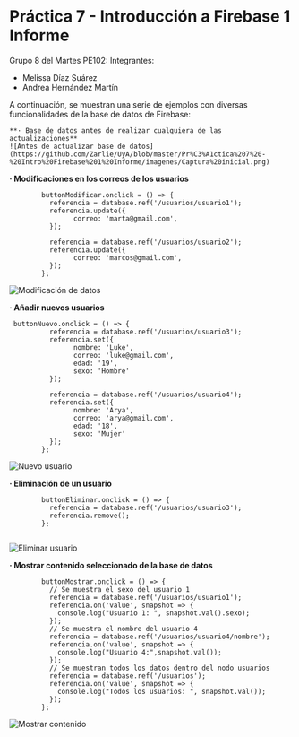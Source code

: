 # Práctica 7 - Introducción a Firebase 1 Informe

Grupo 8 del Martes PE102:
Integrantes:
- Melissa Díaz Suárez
- Andrea Hernández Martín

A continuación, se muestran una serie de ejemplos con diversas funcionalidades de la base de datos de Firebase:

~~~
**· Base de datos antes de realizar cualquiera de las actualizaciones**
![Antes de actualizar base de datos](https://github.com/Zarlie/UyA/blob/master/Pr%C3%A1ctica%207%20-%20Intro%20Firebase%201%20Informe/imagenes/Captura%20inicial.png)
~~~

**· Modificaciones en los correos de los usuarios**
```
        buttonModificar.onclick = () => {
          referencia = database.ref('/usuarios/usuario1');
          referencia.update({
                correo: 'marta@gmail.com',
          });

          referencia = database.ref('/usuarios/usuario2');
          referencia.update({
                correo: 'marcos@gmail.com',
          });
        };
```
![Modificación de datos](https://github.com/Zarlie/UyA/blob/master/Pr%C3%A1ctica%207%20-%20Intro%20Firebase%201%20Informe/imagenes/Modificar%20correo.png)


**· Añadir nuevos usuarios**
```
 buttonNuevo.onclick = () => {
          referencia = database.ref('/usuarios/usuario3');
          referencia.set({
                nombre: 'Luke',
                correo: 'luke@gmail.com',
                edad: '19',
                sexo: 'Hombre'
          });

          referencia = database.ref('/usuarios/usuario4');
          referencia.set({
                nombre: 'Arya',
                correo: 'arya@gmail.com',
                edad: '18',
                sexo: 'Mujer'
          });
        };
```
![Nuevo usuario](https://github.com/Zarlie/UyA/blob/master/Pr%C3%A1ctica%207%20-%20Intro%20Firebase%201%20Informe/imagenes/Introducir%20nuevos%20usuarios.png)


**· Eliminación de un usuario**
```
        buttonEliminar.onclick = () => {
          referencia = database.ref('/usuarios/usuario3');
          referencia.remove();
        };
      
```
![Eliminar usuario](https://github.com/Zarlie/UyA/blob/master/Pr%C3%A1ctica%207%20-%20Intro%20Firebase%201%20Informe/imagenes/Eliminar%20usuario.png)



**· Mostrar contenido seleccionado de la base de datos**
```
        buttonMostrar.onclick = () => {
          // Se muestra el sexo del usuario 1
          referencia = database.ref('/usuarios/usuario1');
          referencia.on('value', snapshot => {
            console.log("Usuario 1: ", snapshot.val().sexo);
          });
          // Se muestra el nombre del usuario 4
          referencia = database.ref('/usuarios/usuario4/nombre');
          referencia.on('value', snapshot => {
            console.log("Usuario 4:",snapshot.val());
          });
          // Se muestran todos los datos dentro del nodo usuarios
          referencia = database.ref('/usuarios');
          referencia.on('value', snapshot => {
            console.log("Todos los usuarios: ", snapshot.val());
          });
        };
```
![Mostrar contenido](https://github.com/Zarlie/UyA/blob/master/Pr%C3%A1ctica%207%20-%20Intro%20Firebase%201%20Informe/imagenes/Mostrar%20.png)
